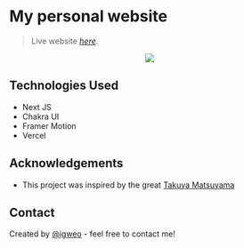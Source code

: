 # My personal website
> Live website [_here_](https://website-igweo.vercel.app). <!-- If you have the project hosted somewhere, include the link here. -->

<p align="center">
  <img  src="https://res.cloudinary.com/dfarzhq8o/image/upload/v1642048119/Website_Gif_rrdbqb.gif">
</p>





## Technologies Used
- Next JS
- Chakra UI
- Framer Motion
- Vercel



## Acknowledgements
- This project was inspired by the great [Takuya Matsuyama](https://github.com/craftzdog/craftzdog-homepage)



## Contact
Created by [@igweo](https://www.linkedin.com/in/onyekachi-igwe-3a0bb41b1/) - feel free to contact me!


